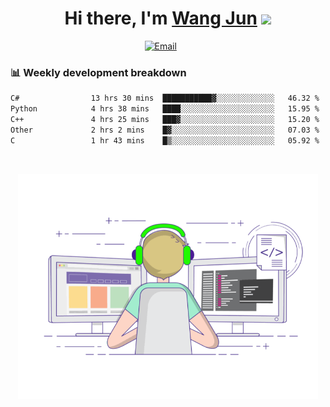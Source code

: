 <!--
**wangjunicode/wangjunicode** is a ✨ _special_ ✨ repository because its `README.md` (this file) appears on your GitHub profile.

Here are some ideas to get you started:

- 🔭 I’m currently working on ...
- 🌱 I’m currently learning ...
- 👯 I’m looking to collaborate on ...
- 🤔 I’m looking for help with ...
- 💬 Ask me about ...
- 📫 How to reach me: ...
- 😄 Pronouns: ...
- ⚡ Fun fact: ...
-->

<h1 align="center">Hi there, I'm <a href="https://www.wangjunicode.com/" target="_blank">Wang Jun</a> <img
src="https://github.com/blackcater/blackcater/raw/main/images/Hi.gif" height="32" /></h1>


<!-- Social icons section -->
<p align="center">
  <a href="mailto:wangjunicode@qq.com"><img height="40px" alt="Email" title="Email" src="https://github.com/blackcater/blackcater/raw/main/images/social-gmail.svg"/></a>
  &#8287;&#8287;&#8287;&#8287;&#8287;
</p>

### 📊 Weekly development breakdown
<!--START_SECTION:waka-->

```txt
C#                13 hrs 30 mins  ███████████▓░░░░░░░░░░░░░   46.32 %
Python            4 hrs 38 mins   ████░░░░░░░░░░░░░░░░░░░░░   15.95 %
C++               4 hrs 25 mins   ███▓░░░░░░░░░░░░░░░░░░░░░   15.20 %
Other             2 hrs 2 mins    █▓░░░░░░░░░░░░░░░░░░░░░░░   07.03 %
C                 1 hr 43 mins    █▒░░░░░░░░░░░░░░░░░░░░░░░   05.92 %
```

<!--END_SECTION:waka-->


<br/>
<p align="center">
<img align="center" top='60' alt="GIF" src="https://raw.githubusercontent.com/devSouvik/devSouvik/master/gif3.gif" width="480"/>
</p>


